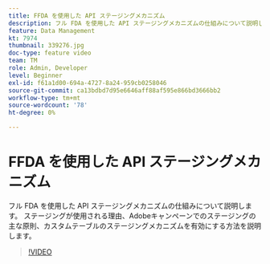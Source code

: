 ```yaml
---
title: FFDA を使用した API ステージングメカニズム
description: フル FDA を使用した API ステージングメカニズムの仕組みについて説明します。 ステージングが使用される理由、Adobeキャンペーンでのステージングの主な原則、カスタムテーブルのステージングメカニズムを有効にする方法を説明します。
feature: Data Management
kt: 7974
thumbnail: 339276.jpg
doc-type: feature video
team: TM
role: Admin, Developer
level: Beginner
exl-id: f61a1d00-694a-4727-8a24-959cb0258046
source-git-commit: ca13bdbd7d95e6646aff88af595e866bd3666bb2
workflow-type: tm+mt
source-wordcount: '78'
ht-degree: 0%

---
```


# FFDA を使用した API ステージングメカニズム

フル FDA を使用した API ステージングメカニズムの仕組みについて説明します。 ステージングが使用される理由、Adobeキャンペーンでのステージングの主な原則、カスタムテーブルのステージングメカニズムを有効にする方法を説明します。

>[!VIDEO](https://video.tv.adobe.com/v/339276?quality=12)
